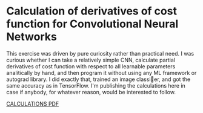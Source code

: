 # Calculation of derivatives of cost function for Convolutional Neural Networks

This exercise was driven by pure curiosity rather than practical need. I was curious whether I
can take a relatively simple CNN, calculate partial derivatives of cost function with respect to all
learnable parameters analitically by hand, and then program it without using any ML framework
or autograd library. I did exactly that, trained an image classier, and got the same accuracy as
in TensorFlow. I'm publishing the calculations here in case if anybody, for whatever reason, would
be interested to follow.

[CALCULATIONS PDF](calculations.pdf)
